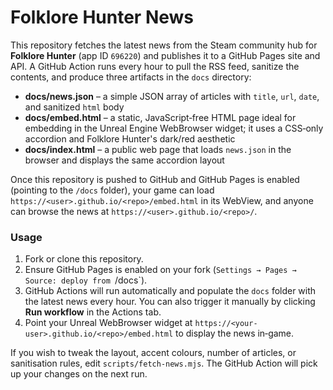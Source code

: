 # Folklore Hunter News

This repository fetches the latest news from the Steam community hub for **Folklore Hunter** (app ID `696220`) and publishes it to a GitHub Pages site and API.  A GitHub Action runs every hour to pull the RSS feed, sanitize the contents, and produce three artifacts in the `docs` directory:

- **docs/news.json** – a simple JSON array of articles with `title`, `url`, `date`, and sanitized `html` body
- **docs/embed.html** – a static, JavaScript‑free HTML page ideal for embedding in the Unreal Engine WebBrowser widget; it uses a CSS‑only accordion and Folklore Hunter's dark/red aesthetic
- **docs/index.html** – a public web page that loads `news.json` in the browser and displays the same accordion layout

Once this repository is pushed to GitHub and GitHub Pages is enabled (pointing to the `/docs` folder), your game can load `https://<user>.github.io/<repo>/embed.html` in its WebView, and anyone can browse the news at `https://<user>.github.io/<repo>/`.

### Usage

1. Fork or clone this repository.
2. Ensure GitHub Pages is enabled on your fork (`Settings → Pages → Source: deploy from `/docs`).
3. GitHub Actions will run automatically and populate the `docs` folder with the latest news every hour.  You can also trigger it manually by clicking **Run workflow** in the Actions tab.
4. Point your Unreal WebBrowser widget at `https://<your-user>.github.io/<repo>/embed.html` to display the news in‑game.

If you wish to tweak the layout, accent colours, number of articles, or sanitisation rules, edit `scripts/fetch-news.mjs`.  The GitHub Action will pick up your changes on the next run.
